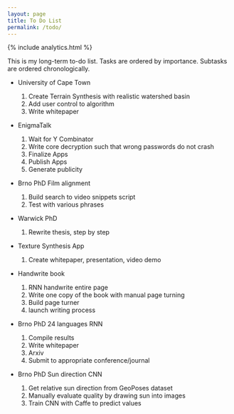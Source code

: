 ```yaml
---
layout: page
title: To Do List
permalink: /todo/
---
```

{% include analytics.html %}

This is my long-term to-do list. Tasks are ordered by importance. Subtasks are ordered chronologically.

* University of Cape Town
  1. Create Terrain Synthesis with realistic watershed basin
  2. Add user control to algorithm
  3. Write whitepaper
  
* EnigmaTalk
  1. Wait for Y Combinator
  2. Write core decryption such that wrong passwords do not crash
  3. Finalize Apps
  4. Publish Apps
  5. Generate publicity

* Brno PhD Film alignment
  1. Build search to video snippets script
  2. Test with various phrases

* Warwick PhD
  1. Rewrite thesis, step by step

* Texture Synthesis App
  1. Create whitepaper, presentation, video demo

* Handwrite book
  1. RNN handwrite entire page
  2. Write one copy of the book with manual page turning
  3. Build page turner
  4. launch writing process

* Brno PhD 24 languages RNN
  1. Compile results
  2. Write whitepaper
  3. Arxiv
  4. Submit to appropriate conference/journal
    
* Brno PhD Sun direction CNN
  1. Get relative sun direction from GeoPoses dataset
  2. Manually evaluate quality by drawing sun into images
  3. Train CNN with Caffe to predict values
